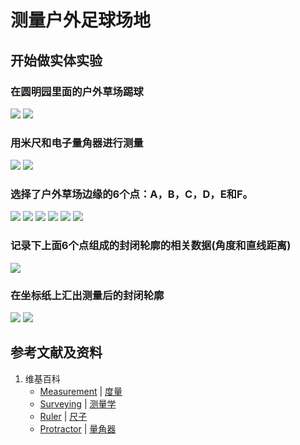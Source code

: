 # 测量户外足球场地

## 开始做实体实验

### 在圆明园里面的户外草场踢球 

![](/images/运动中的数学原理/测量户外足球场地/1a1.jpg)
![](/images/运动中的数学原理/测量户外足球场地/1a2.jpg)

### 用米尺和电子量角器进行测量

![](/images/运动中的数学原理/测量户外足球场地/2a1.jpg)
![](/images/运动中的数学原理/测量户外足球场地/2a2.jpg)

### 选择了户外草场边缘的6个点：A，B，C，D，E和F。

![](/images/运动中的数学原理/测量户外足球场地/3a1.jpg)
![](/images/运动中的数学原理/测量户外足球场地/3a2.jpg)
![](/images/运动中的数学原理/测量户外足球场地/3a3.jpg)
![](/images/运动中的数学原理/测量户外足球场地/3a4.jpg)
![](/images/运动中的数学原理/测量户外足球场地/3a5.jpg)
![](/images/运动中的数学原理/测量户外足球场地/3a6.jpg)

### 记录下上面6个点组成的封闭轮廓的相关数据(角度和直线距离)

![](/images/运动中的数学原理/测量户外足球场地/4a1.jpg)

### 在坐标纸上汇出测量后的封闭轮廓

![](/images/运动中的数学原理/测量户外足球场地/5a1.jpg)
![](/images/运动中的数学原理/测量户外足球场地/5a2.jpg)

## 参考文献及资料

1. 维基百科
	- [Measurement](https://en.wikipedia.org/wiki/Measurement) | [度量](https://zh.wikipedia.org/wiki/%E5%BA%A6%E9%87%8F) 
	- [Surveying](https://en.wikipedia.org/wiki/Surveying) | [测量学](https://zh.wikipedia.org/wiki/%E6%B8%AC%E9%87%8F%E5%AD%B8) 
	- [Ruler](https://en.wikipedia.org/wiki/Ruler) | [尺子](https://zh.wikipedia.org/wiki/%E5%B0%BA%E5%AD%90) 
	- [Protractor](https://en.wikipedia.org/wiki/Protractor) | [量角器](https://zh.wikipedia.org/wiki/%E9%87%8F%E8%A7%92%E5%99%A8) 